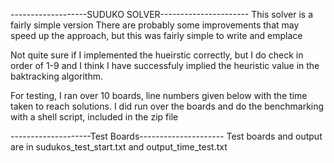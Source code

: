 -------------------SUDUKO SOLVER----------------------
This solver is a fairly simple version 
There are probably some improvements that may speed up the 
approach, but this was fairly simple to write and emplace

Not quite sure if I implemented the hueirstic correctly, 
but I do check in order of 1-9 and I think I have successfuly implied 
the heuristic value in the baktracking algorithm. 

For testing, I ran over 10 boards, line numbers given below with the 
time taken to reach solutions. 
I did run over the boards and do the benchmarking with a shell script,
included in the zip file

--------------------Test Boards---------------------
Test boards and output are in sudukos_test_start.txt and output_time_test.txt

